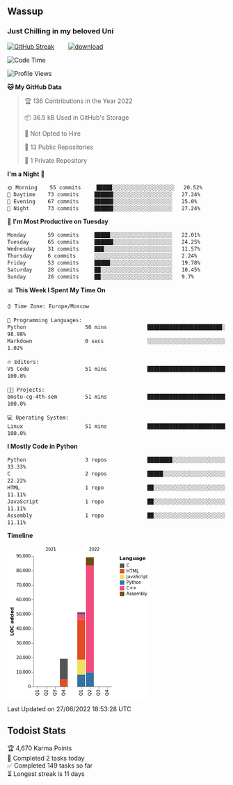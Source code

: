 ## Wassup 
### Just Chilling in my beloved Uni 

<!--
-->

[![GitHub Streak](http://github-readme-streak-stats.herokuapp.com?user=archeoss&theme=shades-of-purple&hide_border=true&date_format=j%20M%5B%20Y%5D)](https://git.io/streak-stats)&nbsp;&nbsp;&nbsp;&nbsp;&nbsp;&nbsp;&nbsp;&nbsp;[![download](https://user-images.githubusercontent.com/68448737/147796309-d8b65b1d-4dde-40d9-b03a-2b42aaa6cd43.jpeg)
](https://bmstu.ru/)

<!--START_SECTION:waka-->
![Code Time](http://img.shields.io/badge/Code%20Time-0%20secs-blue)

![Profile Views](http://img.shields.io/badge/Profile%20Views-22-blue)

**🐱 My GitHub Data** 

> 🏆 136 Contributions in the Year 2022
 > 
> 📦 36.5 kB Used in GitHub's Storage 
 > 
> 🚫 Not Opted to Hire
 > 
> 📜 13 Public Repositories 
 > 
> 🔑 1 Private Repository 
 > 
**I'm a Night 🦉** 

```text
🌞 Morning    55 commits     █████░░░░░░░░░░░░░░░░░░░░   20.52% 
🌆 Daytime    73 commits     ██████░░░░░░░░░░░░░░░░░░░   27.24% 
🌃 Evening    67 commits     ██████░░░░░░░░░░░░░░░░░░░   25.0% 
🌙 Night      73 commits     ██████░░░░░░░░░░░░░░░░░░░   27.24%

```
📅 **I'm Most Productive on Tuesday** 

```text
Monday       59 commits     █████░░░░░░░░░░░░░░░░░░░░   22.01% 
Tuesday      65 commits     ██████░░░░░░░░░░░░░░░░░░░   24.25% 
Wednesday    31 commits     ███░░░░░░░░░░░░░░░░░░░░░░   11.57% 
Thursday     6 commits      ░░░░░░░░░░░░░░░░░░░░░░░░░   2.24% 
Friday       53 commits     █████░░░░░░░░░░░░░░░░░░░░   19.78% 
Saturday     28 commits     ██░░░░░░░░░░░░░░░░░░░░░░░   10.45% 
Sunday       26 commits     ██░░░░░░░░░░░░░░░░░░░░░░░   9.7%

```


📊 **This Week I Spent My Time On** 

```text
⌚︎ Time Zone: Europe/Moscow

💬 Programming Languages: 
Python                   50 mins             ████████████████████████░   98.98% 
Markdown                 0 secs              ░░░░░░░░░░░░░░░░░░░░░░░░░   1.02%

🔥 Editors: 
VS Code                  51 mins             █████████████████████████   100.0%

🐱‍💻 Projects: 
bmstu-cg-4th-sem         51 mins             █████████████████████████   100.0%

💻 Operating System: 
Linux                    51 mins             █████████████████████████   100.0%

```

**I Mostly Code in Python** 

```text
Python                   3 repos             ████████░░░░░░░░░░░░░░░░░   33.33% 
C                        2 repos             █████░░░░░░░░░░░░░░░░░░░░   22.22% 
HTML                     1 repo              ██░░░░░░░░░░░░░░░░░░░░░░░   11.11% 
JavaScript               1 repo              ██░░░░░░░░░░░░░░░░░░░░░░░   11.11% 
Assembly                 1 repo              ██░░░░░░░░░░░░░░░░░░░░░░░   11.11%

```


**Timeline**

![Chart not found](https://raw.githubusercontent.com/archeoss/archeoss/master/charts/bar_graph.png) 


 Last Updated on 27/06/2022 18:53:28 UTC
<!--END_SECTION:waka-->

## Todoist Stats

<!-- TODO-IST:START -->
🏆  4,670 Karma Points           
🌸  Completed 2 tasks today           
✅  Completed 149 tasks so far           
⏳  Longest streak is 11 days
<!-- TODO-IST:END -->

